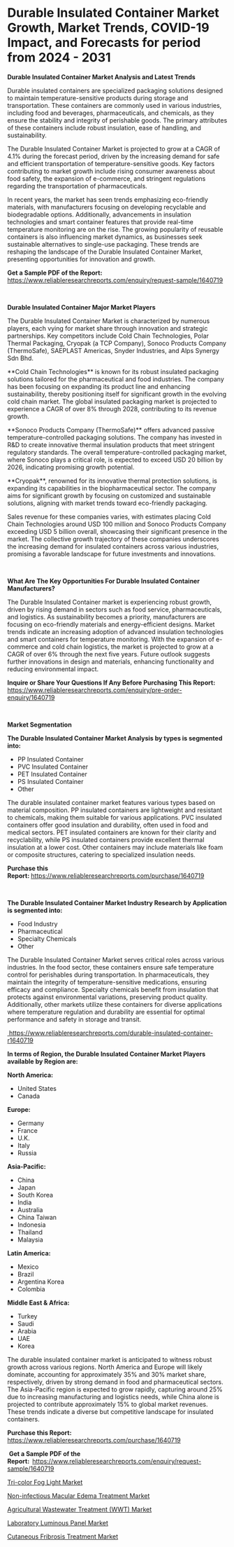 <p><h1>Durable Insulated Container Market Growth, Market Trends, COVID-19 Impact, and Forecasts for period from 2024 - 2031</h1></p><p><strong>Durable Insulated Container Market Analysis and Latest Trends</strong></p>
<p><p>Durable insulated containers are specialized packaging solutions designed to maintain temperature-sensitive products during storage and transportation. These containers are commonly used in various industries, including food and beverages, pharmaceuticals, and chemicals, as they ensure the stability and integrity of perishable goods. The primary attributes of these containers include robust insulation, ease of handling, and sustainability.</p><p>The Durable Insulated Container Market is projected to grow at a CAGR of 4.1% during the forecast period, driven by the increasing demand for safe and efficient transportation of temperature-sensitive goods. Key factors contributing to market growth include rising consumer awareness about food safety, the expansion of e-commerce, and stringent regulations regarding the transportation of pharmaceuticals.</p><p>In recent years, the market has seen trends emphasizing eco-friendly materials, with manufacturers focusing on developing recyclable and biodegradable options. Additionally, advancements in insulation technologies and smart container features that provide real-time temperature monitoring are on the rise. The growing popularity of reusable containers is also influencing market dynamics, as businesses seek sustainable alternatives to single-use packaging. These trends are reshaping the landscape of the Durable Insulated Container Market, presenting opportunities for innovation and growth.</p></p>
<p><strong>Get a Sample PDF of the Report:&nbsp;</strong> <a href="https://www.reliableresearchreports.com/enquiry/request-sample/1640719?utm_campaign=120&utm_medium=2&utm_source=Github&utm_content=ia&utm_term=07122024&utm_id=durable-insulated-container">https://www.reliableresearchreports.com/enquiry/request-sample/1640719</a></p>
<p>&nbsp;</p>
<p><strong>Durable Insulated Container Major Market Players</strong></p>
<p><p>The Durable Insulated Container Market is characterized by numerous players, each vying for market share through innovation and strategic partnerships. Key competitors include Cold Chain Technologies, Polar Thermal Packaging, Cryopak (a TCP Company), Sonoco Products Company (ThermoSafe), SAEPLAST Americas, Snyder Industries, and Alps Synergy Sdn Bhd.</p><p>**Cold Chain Technologies** is known for its robust insulated packaging solutions tailored for the pharmaceutical and food industries. The company has been focusing on expanding its product line and enhancing sustainability, thereby positioning itself for significant growth in the evolving cold chain market. The global insulated packaging market is projected to experience a CAGR of over 8% through 2028, contributing to its revenue growth.</p><p>**Sonoco Products Company (ThermoSafe)** offers advanced passive temperature-controlled packaging solutions. The company has invested in R&D to create innovative thermal insulation products that meet stringent regulatory standards. The overall temperature-controlled packaging market, where Sonoco plays a critical role, is expected to exceed USD 20 billion by 2026, indicating promising growth potential.</p><p>**Cryopak**, renowned for its innovative thermal protection solutions, is expanding its capabilities in the biopharmaceutical sector. The company aims for significant growth by focusing on customized and sustainable solutions, aligning with market trends toward eco-friendly packaging.</p><p>Sales revenue for these companies varies, with estimates placing Cold Chain Technologies around USD 100 million and Sonoco Products Company exceeding USD 5 billion overall, showcasing their significant presence in the market. The collective growth trajectory of these companies underscores the increasing demand for insulated containers across various industries, promising a favorable landscape for future investments and innovations.</p></p>
<p>&nbsp;</p>
<p><strong>What Are The Key Opportunities For Durable Insulated Container Manufacturers?</strong></p>
<p><p>The Durable Insulated Container market is experiencing robust growth, driven by rising demand in sectors such as food service, pharmaceuticals, and logistics. As sustainability becomes a priority, manufacturers are focusing on eco-friendly materials and energy-efficient designs. Market trends indicate an increasing adoption of advanced insulation technologies and smart containers for temperature monitoring. With the expansion of e-commerce and cold chain logistics, the market is projected to grow at a CAGR of over 6% through the next five years. Future outlook suggests further innovations in design and materials, enhancing functionality and reducing environmental impact.</p></p>
<p><strong>Inquire or Share Your Questions If Any Before Purchasing This Report:</strong> <a href="https://www.reliableresearchreports.com/enquiry/pre-order-enquiry/1640719?utm_campaign=120&utm_medium=2&utm_source=Github&utm_content=ia&utm_term=07122024&utm_id=durable-insulated-container">https://www.reliableresearchreports.com/enquiry/pre-order-enquiry/1640719</a></p>
<p>&nbsp;</p>
<p><strong>Market Segmentation</strong></p>
<p><strong>The Durable Insulated Container Market Analysis by types is segmented into:</strong></p>
<p><ul><li>PP Insulated Container</li><li>PVC Insulated Container</li><li>PET Insulated Container</li><li>PS Insulated Container</li><li>Other</li></ul></p>
<p><p>The durable insulated container market features various types based on material composition. PP insulated containers are lightweight and resistant to chemicals, making them suitable for various applications. PVC insulated containers offer good insulation and durability, often used in food and medical sectors. PET insulated containers are known for their clarity and recyclability, while PS insulated containers provide excellent thermal insulation at a lower cost. Other containers may include materials like foam or composite structures, catering to specialized insulation needs.</p></p>
<p><strong>Purchase this Report:&nbsp;</strong><a href="https://www.reliableresearchreports.com/purchase/1640719?utm_campaign=120&utm_medium=2&utm_source=Github&utm_content=ia&utm_term=07122024&utm_id=durable-insulated-container">https://www.reliableresearchreports.com/purchase/1640719</a></p>
<p>&nbsp;</p>
<p><strong>The Durable Insulated Container Market Industry Research by Application is segmented into:</strong></p>
<p><ul><li>Food Industry</li><li>Pharmaceutical</li><li>Specialty Chemicals</li><li>Other</li></ul></p>
<p><p>The Durable Insulated Container Market serves critical roles across various industries. In the food sector, these containers ensure safe temperature control for perishables during transportation. In pharmaceuticals, they maintain the integrity of temperature-sensitive medications, ensuring efficacy and compliance. Specialty chemicals benefit from insulation that protects against environmental variations, preserving product quality. Additionally, other markets utilize these containers for diverse applications where temperature regulation and durability are essential for optimal performance and safety in storage and transit.</p></p>
<p><a href="https://www.reliableresearchreports.com/durable-insulated-container-r1640719?utm_campaign=120&utm_medium=2&utm_source=Github&utm_content=ia&utm_term=07122024&utm_id=durable-insulated-container">&nbsp;https://www.reliableresearchreports.com/durable-insulated-container-r1640719</a></p>
<p><strong>In terms of Region, the Durable Insulated Container Market Players available by Region are:</strong></p>
<p>
    <p> <strong> North America: </strong>
        <ul>
            <li>United States</li>
            <li>Canada</li>
        </ul>
        </p> 
    <p> <strong> Europe: </strong>
        <ul>
            <li>Germany</li>
            <li>France</li>
            <li>U.K.</li>
            <li>Italy</li>
            <li>Russia</li>
        </ul>
        </p> 
    <p> <strong> Asia-Pacific: </strong>
        <ul>
            <li>China</li>
            <li>Japan</li>
            <li>South Korea</li>
            <li>India</li>
            <li>Australia</li>
            <li>China Taiwan</li>
            <li>Indonesia</li>
            <li>Thailand</li>
            <li>Malaysia</li>
        </ul>
        </p> 
    <p> <strong> Latin America: </strong>
        <ul>
            <li>Mexico</li>
            <li>Brazil</li>
            <li>Argentina Korea</li>
            <li>Colombia</li>
        </ul>
        </p> 
    <p> <strong> Middle East & Africa: </strong>
        <ul>
            <li>Turkey</li>
            <li>Saudi</li>
            <li>Arabia</li>
            <li>UAE</li>
            <li>Korea</li>
        </ul>
    </p>
    </p>
<p><p>The durable insulated container market is anticipated to witness robust growth across various regions. North America and Europe will likely dominate, accounting for approximately 35% and 30% market share, respectively, driven by strong demand in food and pharmaceutical sectors. The Asia-Pacific region is expected to grow rapidly, capturing around 25% due to increasing manufacturing and logistics needs, while China alone is projected to contribute approximately 15% to global market revenues. These trends indicate a diverse but competitive landscape for insulated containers.</p></p>
<p><strong>Purchase this Report: </strong><a href="https://www.reliableresearchreports.com/purchase/1640719?utm_campaign=120&utm_medium=2&utm_source=Github&utm_content=ia&utm_term=07122024&utm_id=durable-insulated-container">https://www.reliableresearchreports.com/purchase/1640719</a></p>
<p>&nbsp;<strong>Get a Sample PDF of the Report:&nbsp;&nbsp;</strong><a href="https://www.reliableresearchreports.com/enquiry/request-sample/1640719?utm_campaign=120&utm_medium=2&utm_source=Github&utm_content=ia&utm_term=07122024&utm_id=durable-insulated-container">https://www.reliableresearchreports.com/enquiry/request-sample/1640719</a></p>
<p><strong></strong></p>
<p><p><a href="https://issuu.com/reportprime-2/docs/tri-color-fog-light-market-size-2030.pptx?utm_campaign=120&utm_medium=2&utm_source=Github&utm_content=ia&utm_term=07122024&utm_id=durable-insulated-container">Tri-color Fog Light Market</a></p><p><a href="https://github.com/DianaWilson796/Market-Research-Report-List-1/blob/main/non-infectious-macular-edema-treatment-market.md?utm_campaign=120&utm_medium=2&utm_source=Github&utm_content=ia&utm_term=07122024&utm_id=durable-insulated-container">Non-infectious Macular Edema Treatment Market</a></p><p><a href="https://www.linkedin.com/pulse/agricultural-wastewater-treatment-wwt-market-size-forecast-vdoff?utm_campaign=120&utm_medium=2&utm_source=Github&utm_content=ia&utm_term=07122024&utm_id=durable-insulated-container">Agricultural Wastewater Treatment (WWT) Market</a></p><p><a href="https://issuu.com/reportprime-2/docs/laboratory-luminous-panel-market-size-2030.pptx?utm_campaign=120&utm_medium=2&utm_source=Github&utm_content=ia&utm_term=07122024&utm_id=durable-insulated-container">Laboratory Luminous Panel Market</a></p><p><a href="https://github.com/joannesouthgate/Market-Research-Report-List-5/blob/main/cutaneous-fribrosis-treatment-market.md?utm_campaign=120&utm_medium=2&utm_source=Github&utm_content=ia&utm_term=07122024&utm_id=durable-insulated-container">Cutaneous Fribrosis Treatment Market</a></p></p>